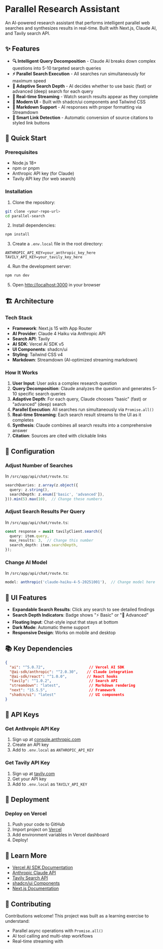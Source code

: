 # Parallel Research Assistant

An AI-powered research assistant that performs intelligent parallel web searches and synthesizes results in real-time. Built with Next.js, Claude AI, and Tavily search API.

## ✨ Features

- **🔍 Intelligent Query Decomposition** - Claude AI breaks down complex questions into 5-10 targeted search queries
- **⚡ Parallel Search Execution** - All searches run simultaneously for maximum speed
- **🧠 Adaptive Search Depth** - AI decides whether to use basic (fast) or advanced (deep) search for each query
- **📡 Real-time Streaming** - Watch search results appear as they complete
- **🎨 Modern UI** - Built with shadcn/ui components and Tailwind CSS
- **📝 Markdown Support** - AI responses with proper formatting via Streamdown
- **🔗 Smart Link Detection** - Automatic conversion of source citations to styled link buttons

## 🚀 Quick Start

### Prerequisites

- Node.js 18+ 
- npm or pnpm
- Anthropic API key (for Claude)
- Tavily API key (for web search)

### Installation

1. Clone the repository:
```bash
git clone <your-repo-url>
cd parallel-search
```

2. Install dependencies:
```bash
npm install
```

3. Create a `.env.local` file in the root directory:
```env
ANTHROPIC_API_KEY=your_anthropic_key_here
TAVILY_API_KEY=your_tavily_key_here
```

4. Run the development server:
```bash
npm run dev
```

5. Open [http://localhost:3000](http://localhost:3000) in your browser

## 🏗️ Architecture

### Tech Stack

- **Framework**: Next.js 15 with App Router
- **AI Provider**: Claude 4 Haiku via Anthropic API
- **Search API**: Tavily
- **AI SDK**: Vercel AI SDK v5
- **UI Components**: shadcn/ui
- **Styling**: Tailwind CSS v4
- **Markdown**: Streamdown (AI-optimized streaming markdown)

### How It Works

1. **User Input**: User asks a complex research question
2. **Query Decomposition**: Claude analyzes the question and generates 5-10 specific search queries
3. **Adaptive Depth**: For each query, Claude chooses "basic" (fast) or "advanced" (deep) search
4. **Parallel Execution**: All searches run simultaneously via `Promise.all()`
5. **Real-time Streaming**: Each search result streams to the UI as it completes
6. **Synthesis**: Claude combines all search results into a comprehensive answer
7. **Citation**: Sources are cited with clickable links



## 🔧 Configuration

### Adjust Number of Searches

In `/src/app/api/chat/route.ts`:

```typescript
searchQueries: z.array(z.object({
  query: z.string(),
  searchDepth: z.enum(['basic', 'advanced']),
})).min(5).max(10),  // Change these numbers
```

### Adjust Search Results Per Query

In `/src/app/api/chat/route.ts`:

```typescript
const response = await tavilyClient.search({
  query: item.query,
  max_results: 3,  // Change this number
  search_depth: item.searchDepth,
});
```

### Change AI Model

In `/src/app/api/chat/route.ts`:

```typescript
model: anthropic('claude-haiku-4-5-20251001'),  // Change model here
```

## 🎨 UI Features

- **Expandable Search Results**: Click any search to see detailed findings
- **Search Depth Indicators**: Badge shows "⚡ Basic" or "🔬 Advanced"
- **Floating Input**: Chat-style input that stays at bottom
- **Dark Mode**: Automatic theme support
- **Responsive Design**: Works on mobile and desktop

## 📚 Key Dependencies

```json
{
  "ai": "^5.0.72",                    // Vercel AI SDK
  "@ai-sdk/anthropic": "^2.0.30",    // Claude integration
  "@ai-sdk/react": "^1.0.0",         // React hooks
  "tavily": "^1.0.2",                 // Search API
  "streamdown": "latest",             // Markdown rendering
  "next": "15.5.5",                   // Framework
  "shadcn/ui": "latest"               // UI components
}
```

## 🔑 API Keys

### Get Anthropic API Key
1. Sign up at [console.anthropic.com](https://console.anthropic.com)
2. Create an API key
3. Add to `.env.local` as `ANTHROPIC_API_KEY`

### Get Tavily API Key
1. Sign up at [tavily.com](https://tavily.com)
2. Get your API key
3. Add to `.env.local` as `TAVILY_API_KEY`

## 🚀 Deployment

### Deploy on Vercel

1. Push your code to GitHub
2. Import project on [Vercel](https://vercel.com)
3. Add environment variables in Vercel dashboard
4. Deploy!

## 📖 Learn More

- [Vercel AI SDK Documentation](https://sdk.vercel.ai/docs)
- [Anthropic Claude API](https://docs.anthropic.com)
- [Tavily Search API](https://docs.tavily.com)
- [shadcn/ui Components](https://ui.shadcn.com)
- [Next.js Documentation](https://nextjs.org/docs)

## 🤝 Contributing

Contributions welcome! This project was built as a learning exercise to understand:
- Parallel async operations with `Promise.all()`
- AI tool calling and multi-step workflows
- Real-time streaming with

